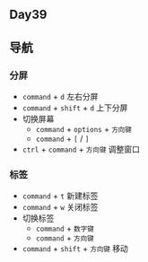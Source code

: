 ## Day39

## 导航

### 分屏

- `command` + `d` 左右分屏
- `command` + `shift` + `d` 上下分屏
- 切换屏幕
  - `command` + `options` + `方向键`
  - `command` + `[` / `]`
- `ctrl` + `command` + `方向键` 调整窗口

### 标签

- `command` + `t` 新建标签
- `command` + `w` 关闭标签
- 切换标签
  - `command` + `数字键`
  - `command` + `方向键`
- `command` + `shift` + `方向键` 移动
